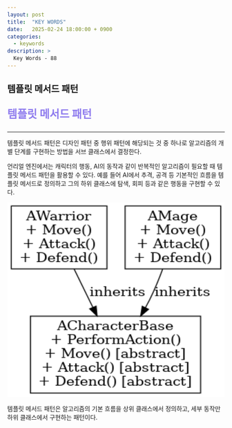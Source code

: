 ```yaml
---
layout: post
title:  "KEY WORDS"
date:   2025-02-24 18:00:00 + 0900
categories:
  - keywords
description: >
  Key Words - 88
---
```

## 템플릿 메서드 패턴

<p style = "color:#8f7cee; font-size:25px; font-weight:bold">
템플릿 메서드 패턴
</p>

---

템플릿 메서드 패턴은 디자인 패턴 중 행위 패턴에 해당되는 것 중 하나로 알고리즘의 개별 단계를 구현하는 방법을 서브 클래스에서 결정한다.

언리얼 엔진에서는 캐릭터의 행동, AI의 동작과 같이 반복적인 알고리즘이 필요할 때 템플릿 메서드 패턴을 활용할 수 있다. 예를 들어 AI에서 추격, 공격 등 기본적인 흐름을 템플릿 메서드로 정의하고 그의 하위 클래스에 탐색, 회피 등과 같은 행동을 구현할 수 있다.

<img src = "../../assets/img/keywords/IMG_k89_1.png" width = "1800" height = "450">

<br/>

템플릿 메서드 패턴은 알고리즘의 기본 흐름을 상위 클래스에서 정의하고, 세부 동작만 하위 클래스에서 구현하는 패턴이다.
